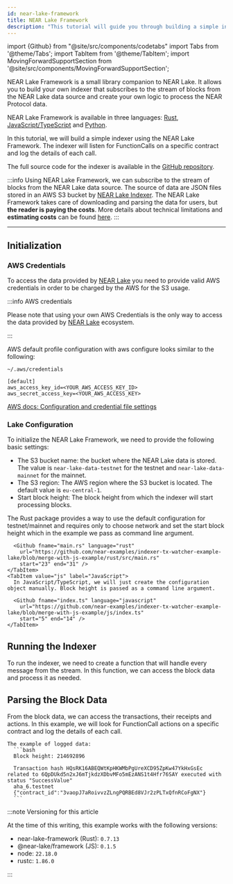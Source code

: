 ```yaml
---
id: near-lake-framework
title: NEAR Lake Framework
description: "This tutorial will guide you through building a simple indexer using the NEAR Lake Framework. The indexer will listen for FunctionCalls on a specific contract and log the details of each call."
---
```


import {Github} from "@site/src/components/codetabs"
import Tabs from '@theme/Tabs';
import TabItem from '@theme/TabItem';
import MovingForwardSupportSection from '@site/src/components/MovingForwardSupportSection';

NEAR Lake Framework is a small library companion to NEAR Lake. It allows you to build your own indexer that subscribes to the stream of blocks from the NEAR Lake data source and create your own logic to process the NEAR Protocol data.

NEAR Lake Framework is available in three languages: [Rust](https://github.com/near/near-lake-framework-rs), [JavaScript/TypeScript](https://github.com/near/near-lake-framework-js) and [Python](https://github.com/frolvanya/near-lake-framework-py).

In this tutorial, we will build a simple indexer using the NEAR Lake Framework. The indexer will listen for FunctionCalls on a specific contract and log the details of each call.

The full source code for the indexer is available in the [GitHub repository](https://github.com/near-examples/indexer-tx-watcher-example-lake?tab=readme-ov-file).

:::info
Using NEAR Lake Framework, we can subscribe to the stream of blocks from the NEAR Lake data source. The source of data are JSON files stored in an AWS S3 bucket by [NEAR Lake Indexer](https://github.com/aurora-is-near/near-lake-indexer). The NEAR Lake Framework takes care of downloading and parsing the data for users, but **the reader is paying the costs**. More details about technical limitations and **estimating costs** can be found [here](../lake-framework/near-lake-framework#how-does-it-compare-to-near-indexer-framework).
:::

---

## Initialization

### AWS Credentials

To access the data provided by [NEAR Lake](../lake-framework/near-lake) you need to provide valid AWS credentials in order to be charged by the AWS for the S3 usage.

:::info AWS credentials

Please note that using your own AWS Credentials is the only way to access the data provided by [NEAR Lake](../lake-framework/near-lake) ecosystem.

:::


AWS default profile configuration with aws configure looks similar to the following:

```
~/.aws/credentials
```

```
[default]
aws_access_key_id=<YOUR_AWS_ACCESS_KEY_ID>
aws_secret_access_key=<YOUR_AWS_ACCESS_KEY>
```

[AWS docs: Configuration and credential file settings](https://docs.aws.amazon.com/cli/latest/userguide/cli-configure-files.html)

### Lake Configuration

To initialize the NEAR Lake Framework, we need to provide the following basic settings:

- The S3 bucket name: the bucket where the NEAR Lake data is stored. The value is `near-lake-data-testnet` for the testnet and `near-lake-data-mainnet` for the mainnet.
- The S3 region: The AWS region where the S3 bucket is located. The default value is `eu-central-1`.
- Start block height: The block height from which the indexer will start processing blocks.


<Tabs groupId="code-tabs">
    <TabItem value="rust" label="Rust" default>
      The Rust package provides a way to use the default configuration for testnet/mainnet and requires only to choose network and set the start block height which in the example we pass as command line argument. 

      <Github fname="main.rs" language="rust"
        url="https://github.com/near-examples/indexer-tx-watcher-example-lake/blob/merge-with-js-example/rust/src/main.rs"
        start="23" end="31" />
    </TabItem>
    <TabItem value="js" label="JavaScript">
      In JavaScript/TypeScript, we will just create the configuration object manually. Block height is passed as a command line argument.

      <Github fname="index.ts" language="javascript"
        url="https://github.com/near-examples/indexer-tx-watcher-example-lake/blob/merge-with-js-example/js/index.ts"
        start="5" end="14" />
    </TabItem>
</Tabs>

## Running the Indexer

To run the indexer, we need to create a function that will handle every message from the stream. In this function, we can access the block data and process it as needed.

<Tabs groupId="code-tabs">
    <TabItem value="rust" label="Rust" default>
      <Github fname="main.rs" language="rust"
        url="https://github.com/near-examples/indexer-tx-watcher-example-lake/blob/merge-with-js-example/rust/src/main.rs"
        start="51" end="70" />
    </TabItem>
    <TabItem value="js" label="JavaScript">
      <Github fname="index.ts" language="javascript"
        url="https://github.com/near-examples/indexer-tx-watcher-example-lake/blob/merge-with-js-example/js/index.ts"
        start="98" end="101" />
    </TabItem>
</Tabs>

## Parsing the Block Data

From the block data, we can access the transactions, their receipts and actions. In this example, we will look for FunctionCall actions on a specific contract and log the details of each call.

<Tabs groupId="code-tabs">
    <TabItem value="rust" label="Rust" default>
      <Github fname="main.rs" language="rust"
        url="https://github.com/near-examples/indexer-tx-watcher-example-lake/blob/merge-with-js-example/rust/src/main.rs"
        start="72" end="156" />
    </TabItem>
    <TabItem value="js" label="JavaScript">
      <Github fname="index.ts" language="javascript"
        url="https://github.com/near-examples/indexer-tx-watcher-example-lake/blob/merge-with-js-example/js/index.ts"
        start="24" end="89" />
    </TabItem>

    The example of logged data:
      ```bash
      Block height: 214692896

      Transaction hash HQsRK16ABEQWtKpHKWMbPgUreXCD95ZpKw47YkHxGsEc related to 6QpDUkd5n2xJ6mTjkdzXDbvMFo5mEzANS1t4Hfr76SAY executed with status "SuccessValue"
      aha_6.testnet
      {"contract_id":"3vaopJ7aRoivvzZLngPQRBEd8VJr2zPLTxQfnRCoFgNX"}
      ```
</Tabs>

<MovingForwardSupportSection />

:::note Versioning for this article

At the time of this writing, this example works with the following versions:

- near-lake-framework (Rust): `0.7.13`
- @near-lake/framework (JS): `0.1.5`
- node: `22.18.0`
- rustc: `1.86.0`

:::